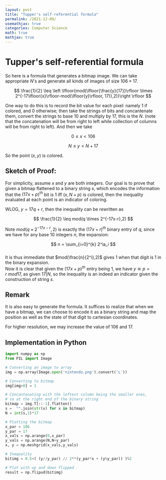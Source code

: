 ```yaml
---
layout: post
title: "Tupper's self-referential formula"
permalink: /2021-12-09/
usemathjax: true
categories: Computer Science
math: true
mathjax: true
---
```


# Tupper's self-referential formula

So here is a formula that generates a bitmap image. We can take appropriate $N$'s and generate all kinds of images of size $106 \times 17$. 

$$
\frac{1}{2} \leq \left \lfloor{mod(\lfloor{\frac{y}{17}}\rfloor \times 2^{-17\lfloor{x}\rfloor-mod(\lfloor{y}\rfloor, 17)},2)}\right \rfloor 
$$  

One way to do this is to record the bit value for each pixel: namely $1$ if colored, and $0$ otherwise; then take the strings of bits and concantenate them, convert the strings to base $10$ and multiply by $17$, this is the $N$.  (note that the concatenation will be from right to left while collection of columns will be from right to left). And then we take   

$$0\leq x<106$$

$$N\leq y<N+17$$  

So the point $(x,y)$ is colored.  

## Sketch of Proof:  
For simplicity, assume $x$ and $y$ are both integers. Our goal is to prove that given a bitmap flattened to a binary string $s$, which encodes the information that the $(17x+p)^{th}$ bit is $1$ iff $(x,N+p)$ is colored, then the inequality evaluated at each point is an indicator of coloring.   


WLOG, $y=17q+r$, then the inequality can be rewritten as  

$$
\frac{1}{2} \leq mod(q \times 2^{-17x-r},2)
$$  

Note $mod(q \times 2^{-17x-r},2)$ is exactly the $(17x+r)^{th}$ binary entry of $q$, since we have for any base $10$ integers $n$, the expansion:  

$$
n = \sum_{i=0}^{k} 2^ia_i
$$  
It is thus immediate that $mod(\frac{n}{2^i},2)$ gives $1$ when that digit is $1$ in the binary expansion.  
Now it is clear that given the $(17x+p)^{th}$ entry being $1$, we have $y\cong p =r \ mod17$, as given $17 | N$, so the inequality is an indeed an indicator given the construction of string $s$.  

## Remark  
It is also easy to generate the formula. It suffices to realize that when we have a bitmap, we can choose to encode it as a binary string and map the position as well as the state of that digit to cartesian coordinates.  

For higher resolution, we may increase the value of $106$ and $17$.  

## Implementation in Python

```python
import numpy as np
from PIL import Image

# Converting an image to array
img = np.array(Image.open('nintendo.png').convert('L'))

# Converting to bitmap
img[img>0] = 1

# Concantenating with the leftest column being the smaller ones, 
# so at the right end of the binary string
bitmap = img.T[::-1].flatten()
s =  "".join(str(x) for x in bitmap)
N = int(s,2)*17

# Plotting the bitmap
x_par = 106
y_par = 17
x_vals = np.arange(0,x_par)
y_vals = np.arange(N,N+y_par)
x, y = np.meshgrid(x_vals,y_vals)

# Inequality
bitimg = 0.5<( (y//y_par) // 2**(y_par*x + (y%y_par)) )%2

# Plot with up and down flipped
result = np.flipud(bitimg)
```
